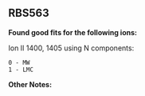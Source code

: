 ## RBS563
**Found good fits for the following ions:**

Ion II 1400, 1405 using N components:
```
0 - MW
1 - LMC
```


**Other Notes:**

